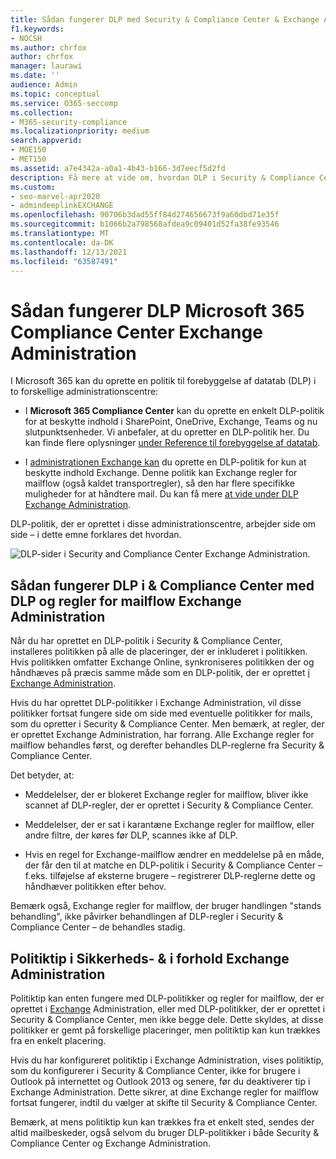 ```yaml
---
title: Sådan fungerer DLP med Security & Compliance Center & Exchange Administration
f1.keywords:
- NOCSH
ms.author: chrfox
author: chrfox
manager: laurawi
ms.date: ''
audience: Admin
ms.topic: conceptual
ms.service: O365-seccomp
ms.collection:
- M365-security-compliance
ms.localizationpriority: medium
search.appverid:
- MOE150
- MET150
ms.assetid: a7e4342a-a0a1-4b43-b166-3d7eecf5d2fd
description: Få mere at vide om, hvordan DLP i Security & Compliance Center fungerer sammen med DLP- og mailflowregler (transportregler) Exchange Administration.
ms.custom:
- seo-marvel-apr2020
- admindeeplinkEXCHANGE
ms.openlocfilehash: 90706b3dad55ff84d274656673f9a60dbd71e35f
ms.sourcegitcommit: b1066b2a798568afdea9c09401d52fa38fe93546
ms.translationtype: MT
ms.contentlocale: da-DK
ms.lasthandoff: 12/13/2021
ms.locfileid: "63587491"
---
```

# <a name="how-dlp-works-between-the-microsoft-365-compliance-center-and-exchange-admin-center"></a>Sådan fungerer DLP Microsoft 365 Compliance Center Exchange Administration

I Microsoft 365 kan du oprette en politik til forebyggelse af datatab (DLP) i to forskellige administrationscentre:
  
- I **Microsoft 365 Compliance Center** kan du oprette en enkelt DLP-politik for at beskytte indhold i SharePoint, OneDrive, Exchange, Teams og nu slutpunktsenheder. Vi anbefaler, at du opretter en DLP-politik her. Du kan finde flere oplysninger [under Reference til forebyggelse af datatab](data-loss-prevention-policies.md).
    
- I <a href="https://go.microsoft.com/fwlink/p/?linkid=2059104" target="_blank">administrationen Exchange kan</a> du oprette en DLP-politik for kun at beskytte indhold Exchange. Denne politik kan Exchange regler for mailflow (også kaldet transportregler), så den har flere specifikke muligheder for at håndtere mail. Du kan få mere [at vide under DLP Exchange Administration](/exchange/security-and-compliance/data-loss-prevention/data-loss-prevention).
    
DLP-politik, der er oprettet i disse administrationscentre, arbejder side om side – i dette emne forklares det hvordan.
  
![DLP-sider i Security and Compliance Center Exchange Administration.](../media/d3eaa7e7-3b16-457b-bd9c-26707f7b584f.png)
  
## <a name="how-dlp-in-the-security--compliance-center-works-with-dlp-and-mail-flow-rules-in-the-exchange-admin-center"></a>Sådan fungerer DLP i & Compliance Center med DLP og regler for mailflow Exchange Administration

Når du har oprettet en DLP-politik i Security & Compliance Center, installeres politikken på alle de placeringer, der er inkluderet i politikken. Hvis politikken omfatter Exchange Online, synkroniseres politikken der og håndhæves på præcis samme måde som en DLP-politik, der er oprettet <a href="https://go.microsoft.com/fwlink/p/?linkid=2059104" target="_blank">i Exchange Administration</a>. 
  
Hvis du har oprettet DLP-politikker i Exchange Administration, vil disse politikker fortsat fungere side om side med eventuelle politikker for mails, som du opretter i Security & Compliance Center. Men bemærk, at regler, der er oprettet Exchange Administration, har forrang. Alle Exchange regler for mailflow behandles først, og derefter behandles DLP-reglerne fra Security & Compliance Center.
  
Det betyder, at:
  
- Meddelelser, der er blokeret Exchange regler for mailflow, bliver ikke scannet af DLP-regler, der er oprettet i Security & Compliance Center.

- Meddelelser, der er sat i karantæne Exchange regler for mailflow, eller andre filtre, der køres før DLP, scannes ikke af DLP.
    
- Hvis en regel for Exchange-mailflow ændrer en meddelelse på en måde, der får den til at matche en DLP-politik i Security & Compliance Center – f.eks. tilføjelse af eksterne brugere – registrerer DLP-reglerne dette og håndhæver politikken efter behov.
    
Bemærk også, Exchange regler for mailflow, der bruger handlingen "stands behandling", ikke påvirker behandlingen af DLP-regler i Security & Compliance Center – de behandles stadig.
  
## <a name="policy-tips-in-the-security--compliance-center-vs-the-exchange-admin-center"></a>Politiktip i Sikkerheds- & i forhold Exchange Administration

Politiktip kan enten fungere med DLP-politikker og regler for mailflow, der er oprettet i <a href="https://go.microsoft.com/fwlink/p/?linkid=2059104" target="_blank">Exchange</a> Administration, eller med DLP-politikker, der er oprettet i Security & Compliance Center, men ikke begge dele. Dette skyldes, at disse politikker er gemt på forskellige placeringer, men politiktip kan kun trækkes fra en enkelt placering.
  
Hvis du har konfigureret politiktip i Exchange Administration, vises politiktip, som du konfigurerer i Security & Compliance Center, ikke for brugere i Outlook på internettet og Outlook 2013 og senere, før du deaktiverer tip i Exchange Administration. Dette sikrer, at dine Exchange regler for mailflow fortsat fungerer, indtil du vælger at skifte til Security & Compliance Center.
  
Bemærk, at mens politiktip kun kan trækkes fra et enkelt sted, sendes der altid mailbeskeder, også selvom du bruger DLP-politikker i både Security & Compliance Center og Exchange Administration.
